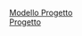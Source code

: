 [Modello Progetto]('Modello&#32;Progetto&#32;d'Esame.md')
<br>
[Progetto](https://julssal99.github.io/Editoria-Progetto/)
